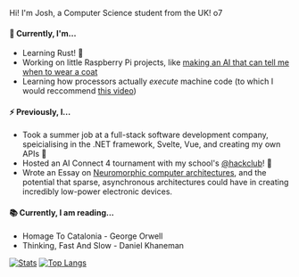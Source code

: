 Hi! I'm Josh, a Computer Science student from the UK! o7

#### 👀 Currently, I'm...
- Learning Rust! 🦀
- Working on little Raspberry Pi projects, like [making an AI that can tell me when to wear a coat](https://github.com/JoshdRod/LED-Weather-Tracker) 
- Learning how processors actually *execute* machine code (to which I would reccommend [this video](https://www.youtube.com/watch?v=zS9ngvUQPNM))

#### ⚡️ Previously, I...
- Took a summer job at a full-stack software development company, speicialising in the .NET framework, Svelte, Vue, and creating my own APIs 🔌
- Hosted an AI Connect 4 tournament with my school's [@hackclub](https://github.com/hackclub)! 🚩
- Wrote an Essay on [Neuromorphic computer architectures](https://www.youtube.com/watch?v=6Dcs6fQglRA&t=446s), and the potential that sparse, asynchronous architectures could have in creating incredibly low-power electronic devices.

#### 📚 Currently, I am reading...
- Homage To Catalonia - George Orwell
- Thinking, Fast And Slow - Daniel Khaneman


[![Stats](https://github-readme-stats.vercel.app/api?username=joshdrod&show_icons=true&theme=tokyonight)](https://github.com/joshdrod)
[![Top Langs](https://github-readme-stats.vercel.app/api/top-langs/?username=joshdrod&layout=compact&theme=tokyonight)](https://github.com/joshdrod)
